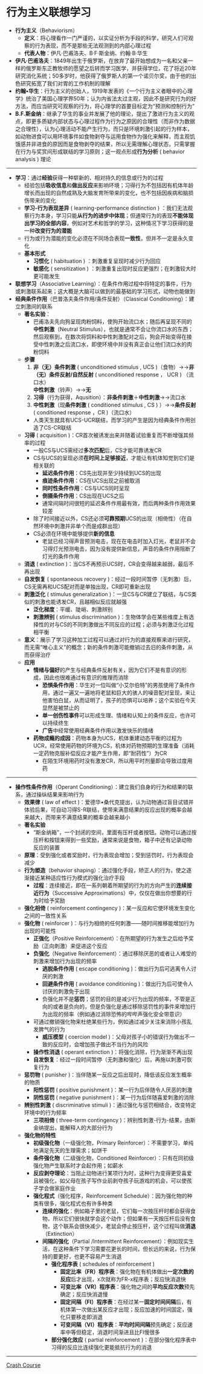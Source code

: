 # 行为主义联想学习
* **行为主义**（Behaviorism）
  * **定义**：将心理看作一门严谨的，以实证分析为手段的科学，研究人们可观察的行为表现，而不是那些无法观测到的内部心理过程
  * **代表人物**：伊凡·巴甫洛夫、B·F·斯金纳、约翰·B·华生
* **伊凡·巴甫洛夫**：1849年出生于俄罗斯，在放弃了最开始想成为一名和父亲一样的俄罗斯东正教牧师的愿望之后转而学习医学，并获得学位，花了将近20年研究消化系统；50多岁时，他获得了俄罗斯人的第一个诺贝尔奖，由于他的出色研究拓宽了我们对胃的工作机制的理解
* **约翰•华生**：行为主义的创始人，1919年发表的《一个行为主义者眼中的心理学》统治了美国心理学界50年；认为内省法太过主观，因此不是研究行为的好方法，而应当研究可观察的行为，将心理学的首要目标定为“预测和控制行为”
* **B.F.斯金纳**：继承了华生的事业并发展了他的理论，提出了激进行为主义的观点，即更多质疑内部状态与心理过程作为行为之原因的合理性（而非作为数据之合理性），认为心理活动不能产生行为，而只是环境刺激引起的行为样本，如动物进食可以用环境事件如食物剥夺与运用食物作为强化来解释，而主观饥饿感并非进食的原因而是食物剥夺的结果，所以无需理解心理状态，只需掌握在行为与奖赏间形成联结的学习原则；这一观点形成**行为分析** ( behavior analysis ) 理论
---
* **学习**：通过**经验**获得一种崭新的、相对持久的信息或行为的过程
  * 经验包括**吸收信息**和**做出反应**来影响环境；习得行为不包括因有机体年龄增长而出现的自然成熟及大脑发育所带来的变化，也不包括因疾病和脑损伤带来的变化
  * **学习-行为表现差异** ( learning-performance distinction ) ：我们无法观察行为本身，学习只能**从行为的进步中体现**；但通常行为的表现**不能体现出学习的全部内容**，例如对艺术和哲学的学习，这种情况下学习获得的是一种**改变行为的潜能**
  * 行为或行为潜能的变化必须在不同场合表现**一致性**，但并不一定是永久变化
  * **基本形式**
    * **习惯化** ( habituation ) ：刺激重复呈现时减少行为回应
    * **敏感化** ( sensitization ) ：刺激重复出现时反应更强烈；在刺激较大时更可能发生
* **联想学习**（Associative Learning）：在条件作用过程中将特定的事件，行为或刺激联系起来；这大概是大脑可以做到的最基础的学习形式，动物也能做到
* **经典条件作用**（巴普洛夫条件作用/条件反射）（Classical Conditioning）：建立刺激间的联系
  * **著名实验**：
    * 巴甫洛夫先向狗呈现肉粉饲料，使狗开始流口水；随后再呈现不同的**中性刺激**（Neutral Stimulus），也就是通常不会让你流口水的东西；然后观察到，在数次将饲料和中性刺激配对之后，狗会开始变得在接受中性刺激之后流口水，即使环境中并没有真正会让他们流口水的肉粉饲料
  * **步骤**
    1. **非（无）条件刺激** ( unconditioned stimulus , UCS )（食物）→→**非（无）条件反射/自然反射** ( unconditioned response ， UCR ) （流口水）  
    **中性刺激**（铃声）→→**无**
    2. **习得**（行为获得，Aqusition）：**非条件刺激**＋**中性刺激**→→流口水
    3. **中性刺激**（现**条件刺激** ( conditioned stimulus , CS ) ）→→**条件反射** ( conditioned response ，CR )（流口水）
    * 人类天生就具有UCS-UCR联结，而学习的产生是因为经典条件作用创造了CS-CR联结
  * **习得** ( acquisition )：CR首次被诱发出来并随着试验重复而不断增强其频率的过程
    * 一般CS与UCS需经过**多次匹配**后，CS才能可靠诱发CR
    * CS与UCS的呈现必须**在时间上足够接近**，才能让有机体知觉到它们是相关联的
      * **延迟条件作用**：CS先出现并至少持续到UCS的出现
      * **痕迹条件作用**：CS在UCS出现之前被取消
      * **同时性条件作用**：CS与UCS同时呈现
      * **倒摄条件作用**：CS出现在UCS之后
      * 通常间隔时间很短的延迟条件作用最有效，而后两种条件作用效果较差
    * 除了时间接近以外，CS还必须**可靠预期**UCS的出现（相倚性）（在自然环境中刺激并非单个而是成群出现）
    * CS必须在环境中能够提供**新的信息**
      * 老鼠已经习得声音预测电击，现在在电击时加入灯光，老鼠并不会习得灯光预测电击，因为没有提供新信息，声音的条件作用阻断了灯光的条件作用
  * **消退** ( extinction )：当CS不再预示UCS时，CR会变得越来越弱，最后不再出现
  * **自发恢复** ( spontaneous recovery )：经过一段时间暂停（无刺激）后，CS无需再和UCS配对而是单独出现，CR即可重新出现 
  * **刺激泛化** ( stimulus generalization )：一旦CS与CR建立了联结，与CS类似的刺激也能诱发CR，且越相似反应就越强
    * **泛化梯度**：平缓、陡峭、刺激辨别
    * **刺激辨别** ( stimulus discrimination )：生物体学会在某些维度上有选择性的对与CS的不同刺激做出不同反应的过程；必须与刺激泛化过程相平衡
  * **意义**：展示了学习这种加工过程可以通过对行为的直接观察来进行研究，而无需“唯心主义”的概念；新的条件刺激可能撤销过去旧的条件刺激，从而获得治疗
  * **应用**
    * **情绪与偏好**的产生与经典条件反射有关，因为它们不是有意识的形成，因此也很难通过有意识的推理而消除 
      * **恐惧条件作用**：华生对一位叫做“小艾尔伯特”的男孩使用了条件作用，通过一遍又一遍地将老鼠和巨大的骇人的噪音配对呈现，来让他害怕白鼠，从而证明了，孩子的恐惧可以培养；这个实验在今天显然是被禁止的
      * **单一创伤性事件**可以形成生理、情绪和认知上的条件反应，也许可以持续终生
      * **广告**中经常使用经典条件作用以激发快乐的情绪
    * **药物成瘾的成因**：药物本身为UCS，机体重建动态平衡的过程为UCR，经常使用药物的环境为CS，机体对药物预期的生理准备（消耗一定药物克服补偿反应才能产生作用，即“耐药性”）为CR
      * 在陌生环境用药时没有激发CR，所以用平时剂量即会导致过度用药
---
* **操作性条件作用**（Operant Conditioning）：建立我们自身的行为和结果的联系，通过操纵结果来影响行为
  * **效果律** ( law of effect )：爱德华•桑代克提出，认为动物通过盲目试错并体验后果，可自动习得S-R联结，使带来满意结果的反应出现的概率会越来越大，而带来不满意结果的概率会越来越小
  * **著名实验**
    * “斯金纳箱”，一个封闭的空间，里面有压杆或者按钮。动物可以通过按压杆和按钮来得到一些奖励，通常来说是食物，箱子中还有记录动物反应的装置
  * **原理**：受到强化或者奖励时，行为表现会增加；受到惩罚时，行为表现会减少
  * **行为塑造**（behavior shaping）：通过强化手段，矫正人的行为，使之逐渐接近某种适应性行为模式的强化治疗手段
    * **过程**：连续接近，即在一系列朝着所期望的行为的方向产生的**连续接近行为**（Successive Approximations）中，仅仅在做出你想要的行为时给予奖励
  * **强化相倚** ( reinforcement contingency )：某一反应和它使环境发生变化之间的一致性关系
  * **强化物** ( reinforcer )：与行为相倚的任何刺激——随时间推移能增加行为出现的可能性
    * **正强化**（Positive Reinforcement）：在所期望的行为发生之后给予奖励（正向刺激）来促进这个反应
    * **负强化**（Negative Reinforcement）：通过移除厌恶的或者让人难受的刺激来增加行为出现的频率
      * **逃脱条件作用** ( escape conditioning )：做出行为后可逃离令人讨厌的刺激
      * **回避条件作用** ( avoidance conditioning )：做出行为后可使令人讨厌的刺激免于出现
      * 负强化并不是**惩罚**；惩罚的目的是减少行为出现的频率，不管是正向的或者是负向的，但是负强化是通过移除惩罚性的事件来增加行为出现的频率（例如通过消除恐怖的哔哔声强化安全带意识）
    * 可通过撤销强化物来杜绝某些行为，例如通过减少关注来消除小孩乱发脾气的行为
      * **威压模型** ( coercion model )：父母对孩子小的错误行为做出不一致的反应时，会增加孩子做出不当行为的风险 
    * **操作性消退** ( operant extinction )：将强化消除，行为渐渐不再出现
    * **自发恢复**：经过一段时间暂停（无刺激和强化）后，再施以刺激可恢复行为
  * **惩罚物** ( punisher )：当伴随某一反应之后出现时，降低该反应发生概率的物质
    * **阳性惩罚** ( positive punishment )：某一行为后伴随令人厌恶的刺激
    * **阴性惩罚** ( negative punishment )：某一行为后伴随喜爱刺激的消除
  * **辨别性刺激** ( discriminative stimuli )：通过强化与惩罚相结合，改变特定环境中的行为频率
    * **三项相倚** ( three-term contingency )：辨别性刺激-行为-结果，由斯金纳提出，能解释人的大部分行为
  * **强化物的特性**
    * **初级强化物**（一级强化物，Primary Reinforcer）：不需要学习，单纯地满足先天的生理需求；如饼干
    * **条件强化物**（二级强化物，Conditioned Reinforcer）：只有在同初级强化物产生联系时才会起作用；如薪水
    * **反应剥夺理论**：当阻止动物进行某项行为时，这种行为变得更受喜爱且被强化，如父母在孩子写作业前剥夺孩子玩游戏的机会，可以使孩子学会做家庭作业
    * **强化程式**（强化程序，Reinforcement Schedule）：因为强化物的种类有很多，强化程式也有许多种类
      * **连续的强化**：例如箱子里的老鼠，它们每一次按压杆时都会获得食物，所以它们很快就学会这个动作；但如果有一天按压杆后没有食物，这个联系会很快减少，老鼠会停止按压杆，这个过程叫做**消退**（Extinction）
      * **间隔的强化**（Partial /Intermittent Reinforcement）：例如现实生活，在这种条件下学习需要花更长的时间，但长远的来说，行为保持的要更好，也更不容易产生消退
        * **强化程序表** ( schedules of reinforcement )
          * **固定比率（FR）程序表**：强化物在有机体做出**一定次数的反应**后才出现，x次就称为FR-x程序表；反应快消退快
          * **可变比率（VR）程序表**：强化物之间的**平均反应次数**预先确定；反应快消退慢
          * **固定间隔（FI）程序表**：在经过某一**固定时间间隔**后，有机体第一次做出某反应才出现；反应加速的时间固定，强化只要移走即消退
          * **可变间隔（VI）程序表**：**平均时间间隔**预先确定；反应速率中等但稳定，消退时间渐进且比FI慢很多
        * **部分强化效应** ( partial reinforcement )：在部分强化程序表中习得的反应比连续强化更能抵抗行为的消退
---
[Crash Course](https://www.bilibili.com/video/BV1Ax411N75Q?p=12)